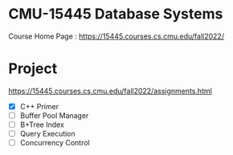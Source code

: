 # CMU-15445 Database Systems

Course Home Page : https://15445.courses.cs.cmu.edu/fall2022/

# Project

https://15445.courses.cs.cmu.edu/fall2022/assignments.html

- [x] C++ Primer
- [ ] Buffer Pool Manager
- [ ] B+Tree Index
- [ ] Query Execution
- [ ] Concurrency Control
